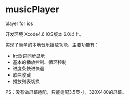 musicPlayer
===========

player for ios

开发环境 Xcode4.6 IOS版本 6.0以上。

实现了简单的本地音乐播放功能，主要功能有：

+ lrc歌词同步显示
+ 基本的播放控制、循环控制
+ 进度条快进快退
+ 歌曲收藏
+ 播放列表切换

PS：没有做屏幕适配，只能适配3.5英寸，320X480的屏幕。

